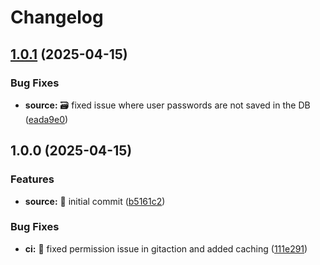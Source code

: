 # Changelog

## [1.0.1](https://github.com/HWilliams64/docserver/compare/v1.0.0...v1.0.1) (2025-04-15)


### Bug Fixes

* **source:** :card_file_box: fixed issue where user passwords are not saved in the DB ([eada9e0](https://github.com/HWilliams64/docserver/commit/eada9e0a06b7e2cb359baf7c25e2bde4dddf31d9))

## 1.0.0 (2025-04-15)


### Features

* **source:** :rocket: initial commit ([b5161c2](https://github.com/HWilliams64/docserver/commit/b5161c25b9ccd3e0178070810ac2ddd8e07cda50))


### Bug Fixes

* **ci:** :green_heart: fixed permission issue in gitaction and added caching ([111e291](https://github.com/HWilliams64/docserver/commit/111e2913b009ef0ee2028de638877464dec318b2))
